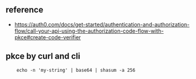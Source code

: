 ## reference 
- https://auth0.com/docs/get-started/authentication-and-authorization-flow/call-your-api-using-the-authorization-code-flow-with-pkce#create-code-verifier

## pkce by curl and cli

		echo -n 'my-string' | base64 | shasum -a 256


